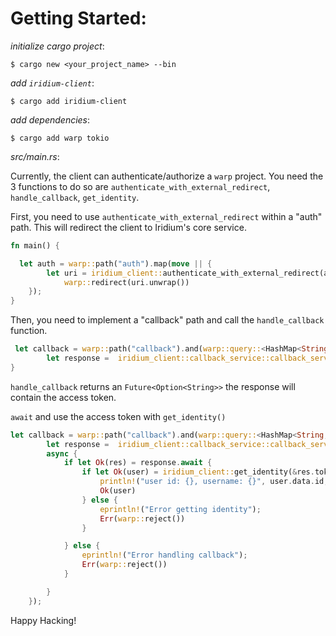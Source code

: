 # Getting Started:

*initialize cargo project*:

`$ cargo new <your_project_name> --bin`

*add `iridium-client`*:

`$ cargo add iridium-client`

*add dependencies*:

`$ cargo add warp tokio`

*src/main.rs*:

Currently, the client can authenticate/authorize a `warp` project. You need the 3 functions to do so are `authenticate_with_external_redirect`, `handle_callback`, `get_identity`.

First, you need to use `authenticate_with_external_redirect` within a "auth" path. This will redirect the client to Iridium's core service.

```rust
fn main() {

  let auth = warp::path("auth").map(move || {
        let uri = iridium_client::authenticate_with_external_redirect(auth_verifier.clone());
            warp::redirect(uri.unwrap())
    });
}
```

Then, you need to implement a "callback" path and call the `handle_callback` function.

```rust
 let callback = warp::path("callback").and(warp::query::<HashMap<String, String>>()).and_then( move |params: HashMap<String, String>| {
        let response =  iridium_client::callback_service::callback_service::handle_callback(params, callback_verifier.clone());
}
```

`handle_callback` returns an `Future<Option<String>>` the response will contain the access token.

`await` and use the access token with `get_identity()`

```rust
let callback = warp::path("callback").and(warp::query::<HashMap<String, String>>()).and_then( move |params: HashMap<String, String>| {
        let response =  iridium_client::callback_service::callback_service::handle_callback(params, callback_verifier.clone());
        async {
            if let Ok(res) = response.await {
                if let Ok(user) = iridium_client::get_identity(&res.token).await {
                    println!("user id: {}, username: {}", user.data.id, user.data.username);
                    Ok(user)
                } else {
                    eprintln!("Error getting identity");
                    Err(warp::reject())
                }

            } else {
                eprintln!("Error handling callback");
                Err(warp::reject())
            }

        }
    });
```

Happy Hacking!
